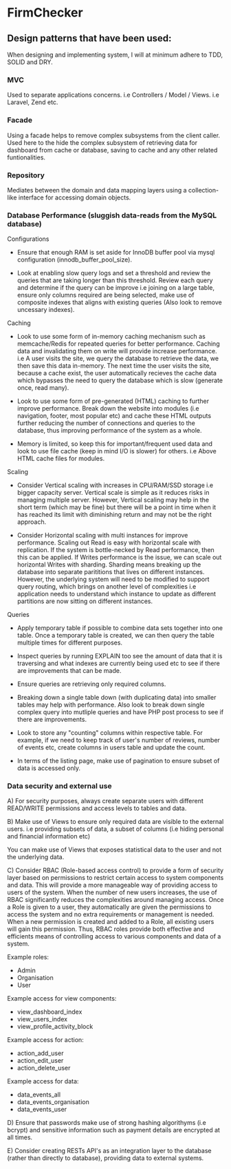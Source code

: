 # FirmChecker

## Design patterns that have been used:
When designing and implementing system, I will at minimum adhere to TDD, SOLID and DRY.

### MVC
Used to separate applications concerns. i.e Controllers / Model / Views. i.e Laravel, Zend etc.

### Facade

Using a facade helps to remove complex subsystems from the client caller.
Used here to the hide the complex subsystem of retrieving data for dashboard from cache or database, saving to cache and any other related funtionalities.

### Repository

Mediates between the domain and data mapping layers using a collection-like interface for accessing domain objects.

### Database Performance (sluggish data-reads from the MySQL database)

Configurations
- Ensure that enough RAM is set aside for InnoDB buffer pool via mysql configuration (innodb_buffer_pool_size).

- Look at enabling slow query logs and set a threshold and review the queries that are taking longer than this threshold. Review each query and determine if the query can be improve i.e joining on a large table, ensure only columns required are being selected, make use of composite indexes that aligns with existing queries (Also look to remove uncessary indexes).

Caching
- Look to use some form of in-memory caching mechanism such as memcache/Redis for repeated queries for better performance. Caching data and invalidating them on write will provide increase performance. i.e A user visits the site, we query the database to retrieve the data, we then save this data in-memory. The next time the user visits the site, because a cache exist, the user automatically recieves the cache data which bypasses the need to query the database which is slow (generate once, read many).

- Look to use some form of pre-generated (HTML) caching to further improve performance. Break down the website into modules (i.e navigation, footer, most popular etc) and cache these HTML outputs further reducing the number of connections and queries to the database, thus improving performance of the system as a whole.

- Memory is limited, so keep this for important/frequent used data and look to use file cache (keep in mind I/O is slower) for others. i.e Above HTML cache files for modules.

Scaling
- Consider Vertical scaling with increases in CPU/RAM/SSD storage i.e bigger capacity server. Vertical scale is simple as it reduces risks in managing multiple server. However, Vertical scaling may help in the short term (which may be fine) but there will be a point in time when it has reached its limit with diminishing return and may not be the right approach.

- Consider Horizontal scaling with multi instances for improve performance. Scaling out Read is easy with horizontal scale with replication. If the system is bottle-necked by Read performance, then this can be applied. If Writes performance is the issue, we can scale out horizontal Writes with sharding. Sharding means breaking up the database into separate parititions that lives on different instances. However, the underlying system will need to be modified to support query routing, which brings on another level of complexities i.e application needs to understand which instance to update as different partitions are now sitting on different instances.

Queries

- Apply temporary table if possible to combine data sets together into one table. Once a temporary table is created, we can then query the table multiple times for different purposes.

- Inspect queries by running EXPLAIN too see the amount of data that it is traversing and what indexes are currently being used etc to see if there are improvements that can be made.

- Ensure queries are retrieving only required columns.

- Breaking down a single table down (with duplicating data) into smaller tables may help with performance. Also look to break down single complex query into mutliple queries and have PHP post process to see if there are improvements.

- Look to store any "counting" columns within respective table. For example, if we need to keep track of user's number of reviews, number of events etc, create columns in users table and update the count.

- In terms of the listing page, make use of pagination to ensure subset of data is accessed only.


### Data security and external use

A) For security purposes, always create separate users with different READ/WRITE permissions and access levels to tables and data.

B) Make use of Views to ensure only required data are visible to the external users. i.e providing subsets of data, a subset of columns (i.e hiding personal and financial information etc)

You can make use of Views that exposes statistical data to the user and not the underlying data.

C) Consider RBAC (Role-based access control) to provide a form of security layer based on permissions to restrict certain access to system components and data. This will provide a more manageable way of providing access to users of the system. When the number of new users increases, the use of RBAC significantly reduces the complexities around managing access. Once a Role is given to a user, they automatically are given the permissions to access the system and no extra requirements or management is needed. When a new permission is created and added to a Role, all existing users will gain this permission. Thus, RBAC roles provide both effective and efficients means of controlling access to various components and data of a system.

Example roles:
- Admin
- Organisation
- User

Example access for view components:
- view_dashboard_index
- view_users_index
- view_profile_activity_block

Example access for action:
- action_add_user
- action_edit_user
- action_delete_user

Example access for data:
- data_events_all
- data_events_organisation
- data_events_user

D) Ensure that passwords make use of strong hashing algorithyms (i.e bcrypt) and sensitive information such as payment details are encrypted at all times.

E) Consider creating RESTs API's as an integration layer to the database (rather than directly to database), providing data to external systems.


